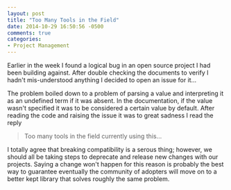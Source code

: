 ```yaml
---
layout: post
title: "Too Many Tools in the Field"
date: 2014-10-29 16:50:56 -0500
comments: true
categories: 
- Project Management
---
```


Earlier in the week I found a logical bug in an open source project I had been
building against.  After double checking the documents to verify I hadn't
mis-understood anything I decided to open an issue for it...

<!-- more -->

The problem boiled down to a problem of parsing a value and interpreting it as an
undefined term if it was absent. In the documentation, if the value wasn't 
specified it was to be considered a certain value by default.  After reading the
code and raising the issue it was to great sadness I read the reply

> Too many tools in the field currently using this...

I totally agree that breaking compatibility is a serous thing; however, we
should all be taking steps to deprecate and release new changes with our
projects.  Saying a change won't happen for this reason is probably the best
way to guarantee eventually the community of adopters will move on to a better
kept library that solves roughly the same problem.
